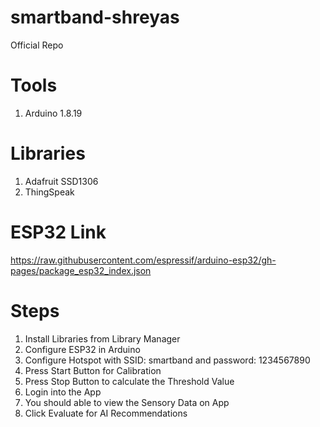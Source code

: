 # smartband-shreyas
Official Repo

# Tools
1. Arduino 1.8.19

# Libraries
1. Adafruit SSD1306
2. ThingSpeak

# ESP32 Link
https://raw.githubusercontent.com/espressif/arduino-esp32/gh-pages/package_esp32_index.json

# Steps
1. Install Libraries from Library Manager
2. Configure ESP32 in Arduino
3. Configure Hotspot with SSID: smartband and password: 1234567890
4. Press Start Button for Calibration
5. Press Stop Button to calculate the Threshold Value
6. Login into the App
7. You should able to view the Sensory Data on App
8. Click Evaluate for AI Recommendations

   
